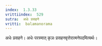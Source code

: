 ```yaml
---
index:  1.3.33
vrittiindex:  529
sutra:  अधेः प्रसहने
vritti:  balamanorama 
---
```


अधेः प्रसहने। अधेः परस्मात् कृञः प्रसहनवृत्तेरात्मनेपदमित्यर्थः। 

